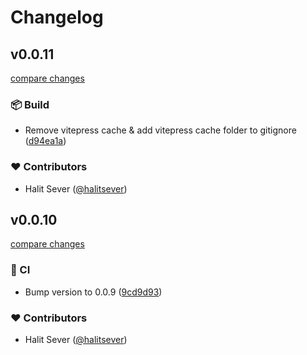 # Changelog

## v0.0.11

[compare changes](https://github.com/halitsever/nest-cloudflare-turnstile/compare/v0.0.10...v0.0.11)

### 📦 Build

- Remove vitepress cache & add vitepress cache folder to gitignore ([d94ea1a](https://github.com/halitsever/nest-cloudflare-turnstile/commit/d94ea1a))

### ❤️ Contributors

- Halit Sever ([@halitsever](http://github.com/halitsever))

## v0.0.10

[compare changes](https://github.com/halitsever/nest-cloudflare-turnstile/compare/0.0.9...v0.0.10)

### 🤖 CI

- Bump version to 0.0.9 ([9cd9d93](https://github.com/halitsever/nest-cloudflare-turnstile/commit/9cd9d93))

### ❤️ Contributors

- Halit Sever ([@halitsever](http://github.com/halitsever))
